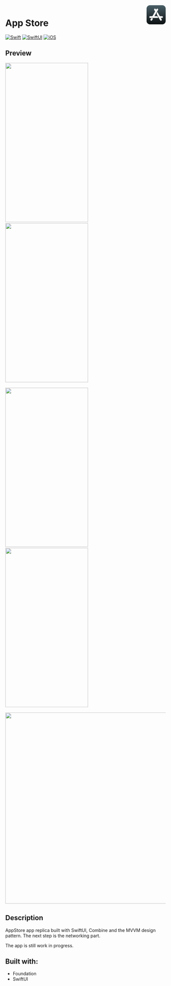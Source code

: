 <!-- HEADER -->
<img src="./Preview/app-icon.png" width="60" align="right"/>
<h1> App Store </h1>

[![Swift](https://img.shields.io/badge/Swift-5.0-orange.svg?longCache=true&style=flat&logo=swift)][Swift]
[![SwiftUI](https://img.shields.io/badge/SwiftUI-3.0-blue.svg?longCache=true&style=flat&logo=swift&logoColor=blue)][SwiftUI]
[![iOS](https://img.shields.io/badge/iOS-16.0+-lightgrey.svg?longCache=true&?style=flat&logo=apple)][iOS]





<!-- BODY -->

## Preview

<p align="left">
	<img src="./Preview/iphone-today-preview.gif" width="260" height="500"/>
	<img src="./Preview/iphone-games-apps-preview.gif" width="260" height="500"/>
</p>

<p align="left">
	<img src="./Preview/iphone-arcade-search-preview.gif" width="260" height="500"/>
	<img src="./Preview/iphone-darkmode-preview.gif" width="260" height="500"/>
</p>

<p align="left">
	<img src="./Preview/ipad-preview.gif" width= "520" height="600"/>
</p>


## Description
AppStore app replica built with SwiftUI, Combine and the MVVM design pattern.
The next step is the networking part.

The app is still work in progress.


## Built with:
- Foundation
- SwiftUI




<!-- FOOTER -->
<!-- Permanent links -->
[Swift]: https://www.swift.org
[SwiftUI]: https://developer.apple.com/documentation/swiftui/
[iOS]: https://developer.apple.com/ios/
